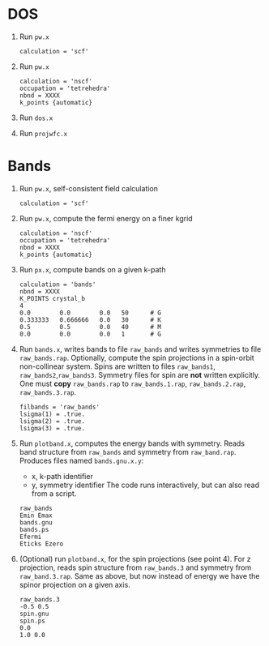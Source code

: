 # DOS

1. Run `pw.x`
   ```
   calculation = 'scf'
   ```

2. Run `pw.x`
   ```
   calculation = 'nscf'
   occupation = 'tetrehedra'
   nbnd = XXXX
   k_points {automatic}
   ```

3. Run `dos.x`

4. Run `projwfc.x`
   
# Bands

1. Run `pw.x`, self-consistent field calculation
   ```
   calculation = 'scf'
   ```

2. Run `pw.x`, compute the fermi energy on a finer kgrid
   ```
   calculation = 'nscf'
   occupation = 'tetrehedra'
   nbnd = XXXX
   k_points {automatic}
   ```

3. Run `px.x`, compute bands on a given k-path
   ```
   calculation = 'bands'
   nbnd = XXXX
   K_POINTS crystal_b
   4
   0.0        0.0        0.0   50      # G
   0.333333   0.666666   0.0   30      # K
   0.5        0.5        0.0   40      # M
   0.0        0.0        0.0   1       # G
   ```

4. Run `bands.x`, writes bands to file `raw_bands` and writes symmetries to file `raw_bands.rap`.
   Optionally, compute the spin projections in a spin-orbit non-collinear system.
   Spins are written to files `raw_bands1`, `raw_bands2`,`raw_bands3`.
   Symmetry files for spin are **not** written explicitly.
   One must **copy** `raw_bands.rap` to `raw_bands.1.rap`, `raw_bands.2.rap`, `raw_bands.3.rap`.
   ```
   filbands = 'raw_bands'
   lsigma(1) = .true.
   lsigma(2) = .true.
   lsigma(3) = .true.
   ```

6. Run `plotband.x`, computes the energy bands with symmetry.
   Reads band structure from `raw_bands` and symmetry from `raw_band.rap`.
   Produces files named `bands.gnu.x.y`:
    - x, k-path identifier
    - y, symmetry identifier
   The code runs interactively, but can also read from a script.
   ```
   raw_bands
   Emin Emax
   bands.gnu
   bands.ps
   Efermi
   Eticks Ezero
   ```

7. (Optional) run `plotband.x`, for the spin projections (see point 4).
   For z projection, reads spin structure from `raw_bands.3` and symmetry from `raw_band.3.rap`.
   Same as above, but now instead of energy we have the spinor projection on a given axis.
   ```
   raw_bands.3
   -0.5 0.5
   spin.gnu
   spin.ps
   0.0
   1.0 0.0
   ```


